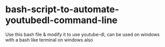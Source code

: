 # bash-script-to-automate-youtubedl-command-line
 Use this bash file & modify it to use youtube-dl, can be used on windows with a bash like terminal on windows also
